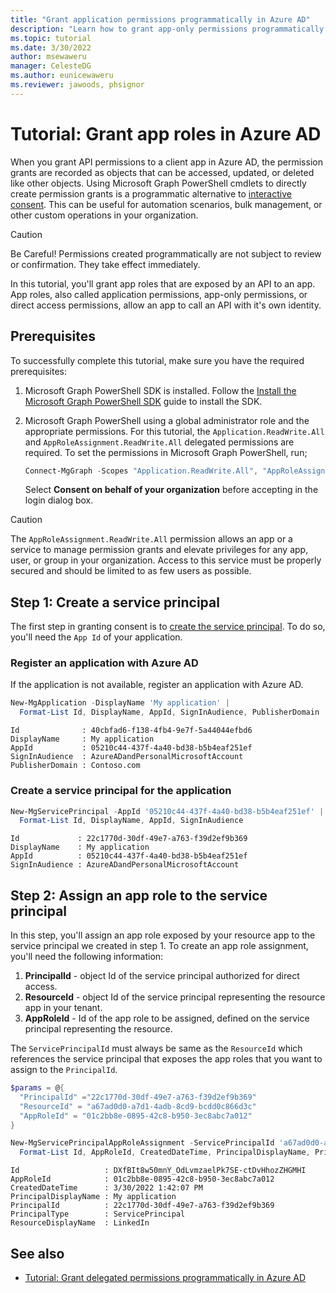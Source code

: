 ```yaml
---
title: "Grant application permissions programmatically in Azure AD"
description: "Learn how to grant app-only permissions programmatically in Azure AD using Microsoft Graph PowerShell"
ms.topic: tutorial
ms.date: 3/30/2022
author: msewaweru
manager: CelesteDG
ms.author: eunicewaweru
ms.reviewer: jawoods, phsignor 
---
```


# Tutorial: Grant app roles in Azure AD

When you grant API permissions to a client app in Azure AD, the permission grants are recorded as objects that can be accessed, updated, or deleted like other objects. Using Microsoft Graph PowerShell cmdlets to directly create permission grants is a programmatic alternative to [interactive consent](/azure/active-directory/manage-apps/consent-and-permissions-overview). This can be useful for automation scenarios, bulk management, or other custom operations in your organization.

>[!Caution]
>Be Careful! Permissions created programmatically are not subject to review or confirmation. They take effect immediately.

In this tutorial, you'll grant app roles that are exposed by an API to an app. App roles, also called application permissions, app-only permissions, or direct access permissions, allow an app to call an API with it's own identity.

## Prerequisites

To successfully complete this tutorial, make sure you have the required prerequisites:

1. Microsoft Graph PowerShell SDK is installed. Follow the [Install the Microsoft Graph PowerShell SDK](installation.md) guide to install the SDK.
1. Microsoft Graph PowerShell using a global administrator role and the appropriate permissions. For this tutorial, the `Application.ReadWrite.All` and `AppRoleAssignment.ReadWrite.All` delegated permissions are required. To set the permissions in Microsoft Graph PowerShell, run;

    ```powershell
    Connect-MgGraph -Scopes "Application.ReadWrite.All", "AppRoleAssignment.ReadWrite.All"
    ```

    Select **Consent on behalf of your organization** before accepting in the login dialog box.

>[!Caution]
>The `AppRoleAssignment.ReadWrite.All` permission allows an app or a service to manage permission grants and elevate privileges for any app, user, or group in your organization. Access to this service must be properly secured and should be limited to as few users as possible.

## Step 1: Create a service principal

The first step in granting consent is to [create the service principal](/powershell/module/microsoft.graph.applications/new-mgserviceprincipal?view=graph-powershell-1.0&preserve-view=true). To do so, you'll need the `App Id` of your application.

### Register an application with Azure AD

If the application is not available, register an application with Azure AD.

```powershell
New-MgApplication -DisplayName 'My application' | 
  Format-List Id, DisplayName, AppId, SignInAudience, PublisherDomain
```

```Output
Id              : 40cbfad6-f138-4fb4-9e7f-5a44044efbd6
DisplayName     : My application
AppId           : 05210c44-437f-4a40-bd38-b5b4eaf251ef
SignInAudience  : AzureADandPersonalMicrosoftAccount
PublisherDomain : Contoso.com
```

### Create a service principal for the application

```powershell
New-MgServicePrincipal -AppId '05210c44-437f-4a40-bd38-b5b4eaf251ef' | 
  Format-List Id, DisplayName, AppId, SignInAudience
```

```Output
Id             : 22c1770d-30df-49e7-a763-f39d2ef9b369
DisplayName    : My application
AppId          : 05210c44-437f-4a40-bd38-b5b4eaf251ef
SignInAudience : AzureADandPersonalMicrosoftAccount
```

## Step 2: Assign an app role to the service principal

In this step, you'll assign an app role exposed by your resource app to the service principal we created in step 1. To create an app role assignment, you'll need the following information:

1. **PrincipalId** - object Id of the service principal authorized for direct access.
1. **ResourceId** - object Id of the service principal representing the resource app in your tenant.
1. **AppRoleId** - Id of the app role to be assigned, defined on the service principal representing the resource.

The `ServicePrincipalId` must always be same as the `ResourceId` which references the service principal that exposes the app roles that you want to assign to the `PrincipalId`.

```powershell
$params = @{
  "PrincipalId" ="22c1770d-30df-49e7-a763-f39d2ef9b369"
  "ResourceId" = "a67ad0d0-a7d1-4adb-8cd9-bcdd0c866d3c"
  "AppRoleId" = "01c2bb8e-0895-42c8-b950-3ec8abc7a012"
}

New-MgServicePrincipalAppRoleAssignment -ServicePrincipalId 'a67ad0d0-a7d1-4adb-8cd9-bcdd0c866d3c' -BodyParameter $params | 
  Format-List Id, AppRoleId, CreatedDateTime, PrincipalDisplayName, PrincipalId, PrincipalType, ResourceDisplayName
```

```Output
Id                   : DXfBIt8w50mnY_OdLvmzaelPk7SE-ctDvHhozZHGMHI
AppRoleId            : 01c2bb8e-0895-42c8-b950-3ec8abc7a012
CreatedDateTime      : 3/30/2022 1:42:07 PM
PrincipalDisplayName : My application
PrincipalId          : 22c1770d-30df-49e7-a763-f39d2ef9b369
PrincipalType        : ServicePrincipal
ResourceDisplayName  : LinkedIn
```

## See also

- [Tutorial: Grant delegated permissions programmatically in Azure AD](tutorial-grant-delegated-api-permissions.md)